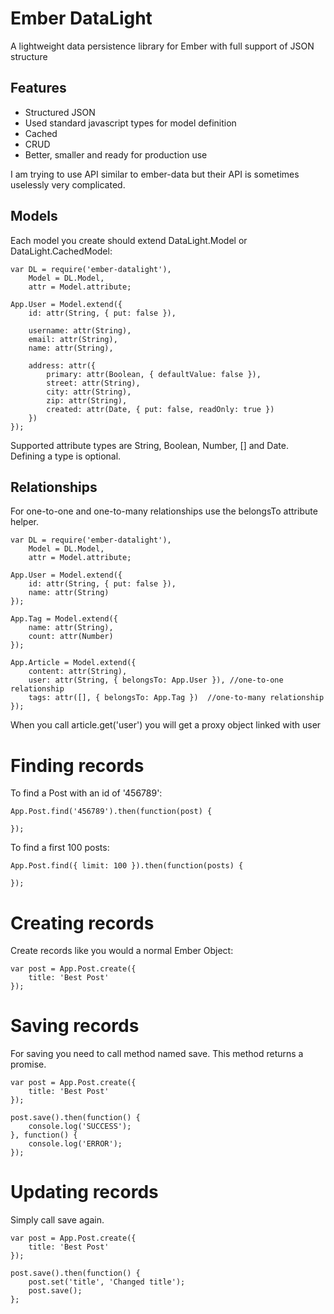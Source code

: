 Ember DataLight
===============

A lightweight data persistence library for Ember with full support of JSON structure


## Features

 * Structured JSON
 * Used standard javascript types for model definition
 * Cached
 * CRUD
 * Better, smaller and ready for production use

I am trying to use API similar to ember-data but their API is sometimes uselessly very complicated.

## Models

Each model you create should extend DataLight.Model or DataLight.CachedModel:

	var DL = require('ember-datalight'),
		Model = DL.Model,
		attr = Model.attribute;

	App.User = Model.extend({
		id: attr(String, { put: false }),

		username: attr(String),
		email: attr(String),
		name: attr(String),

		address: attr({
			primary: attr(Boolean, { defaultValue: false }),
			street: attr(String),
			city: attr(String),
			zip: attr(String),
			created: attr(Date, { put: false, readOnly: true })
		})
	});

Supported attribute types are String, Boolean, Number, [] and Date. Defining a type is optional.


## Relationships

For one-to-one and one-to-many relationships use the belongsTo attribute helper.

	var DL = require('ember-datalight'),
		Model = DL.Model,
		attr = Model.attribute;

	App.User = Model.extend({
		id: attr(String, { put: false }),
		name: attr(String)
	});

	App.Tag = Model.extend({
		name: attr(String),
		count: attr(Number)
	});

	App.Article = Model.extend({
		content: attr(String),
		user: attr(String, { belongsTo: App.User }), //one-to-one relationship
		tags: attr([], { belongsTo: App.Tag })  //one-to-many relationship
	});

When you call article.get('user') you will get a proxy object linked with user

# Finding records

To find a Post with an id of '456789':

	App.Post.find('456789').then(function(post) {

	});

To find a first 100 posts:

	App.Post.find({ limit: 100 }).then(function(posts) {

	});


# Creating records

Create records like you would a normal Ember Object:

	var post = App.Post.create({
		title: 'Best Post'
	});

# Saving records

For saving you need to call method named save. This method returns a promise.

	var post = App.Post.create({ 
		title: 'Best Post' 
	});

	post.save().then(function() {
		console.log('SUCCESS');
	}, function() {
		console.log('ERROR');
	});

# Updating records

Simply call save again.

	var post = App.Post.create({ 
		title: 'Best Post' 
	});

	post.save().then(function() {
		post.set('title', 'Changed title');
		post.save();
	};
